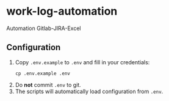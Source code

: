 # work-log-automation
Automation Gitlab-JIRA-Excel


## Configuration

1. Copy `.env.example` to `.env` and fill in your credentials:
   ```
   cp .env.example .env
   ```
2. Do **not** commit `.env` to git.
3. The scripts will automatically load configuration from `.env`.